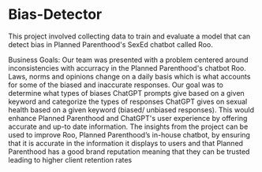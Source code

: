 # Bias-Detector
This project involved collecting data to train and evaluate a model that can detect bias in Planned Parenthood's SexEd chatbot called Roo.

Business Goals: Our team was presented with a problem centered around inconsistencies with accurracy in the Planned Parenthood's chatbot Roo. Laws, norms and opinions change on a daily basis which is what accounts for some of the biased and inaccurate responses. Our goal was to determine what types of biases ChatGPT prompts give based on a given keyword and categorize the types of responses ChatGPT gives on sexual health based on a given keyword (biased/ unbiased responses). This would enhance Planned Parenthood and ChatGPT's user experience by offering accurate and up-to date information. The insights from the project can be used to improve Roo, Planned Parenthood’s in-house chatbot, by ensuring that it is accurate in the information it displays to users and that Planned Parenthood has a good brand reputation meaning that they can be trusted leading to higher client retention rates

